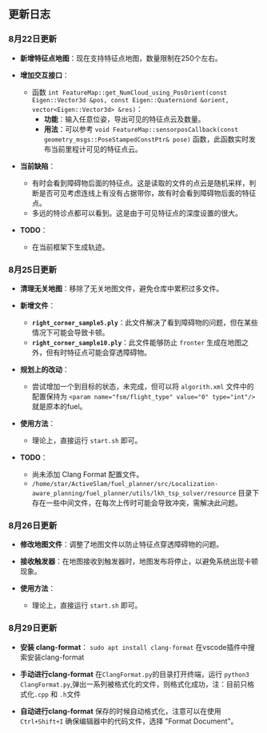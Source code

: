 ## 更新日志

### 8月22日更新

- **新增特征点地图**：现在支持特征点地图，数量限制在250个左右。
- **增加交互接口**：
  - 函数
  `int FeatureMap::get_NumCloud_using_PosOrient(const Eigen::Vector3d &pos, const Eigen::Quaterniond &orient, vector<Eigen::Vector3d> &res)`：
    - **功能**：输入任意位姿，导出可见的特征点云及数量。
    - **用法**：可以参考 `void FeatureMap::sensorposCallback(const geometry_msgs::PoseStampedConstPtr& pose)` 函数，此函数实时发布当前里程计可见的特征点云。

- **当前缺陷**：
  - 有时会看到障碍物后面的特征点。这是读取的文件的点云是随机采样，判断是否可见考虑连线上有没有占据带你，故有时会看到障碍物后面的特征点。
  - 多远的特诊点都可以看到。这是由于可见特征点的深度设置的很大。

- **TODO**：
  - 在当前框架下生成轨迹。

### 8月25日更新

- **清理无关地图**：移除了无关地图文件，避免仓库中累积过多文件。

- **新增文件**：
  - **`right_corner_sample5.ply`**：此文件解决了看到障碍物的问题，但在某些情况下可能会导致卡顿。
  - **`right_corner_sample10.ply`**：此文件能够防止 `fronter` 生成在地图之外，但有时特征点可能会穿透障碍物。

- **规划上的改动**：
  - 尝试增加一个到目标的状态，未完成，但可以将 `algorith.xml` 文件中的配置保持为 `<param name="fsm/flight_type" value="0" type="int"/>`就是原本的fuel。

- **使用方法**：
  - 理论上，直接运行 `start.sh` 即可。

- **TODO**：
  - 尚未添加 Clang Format 配置文件。
  - `/home/star/ActiveSlam/fuel_planner/src/Localization-aware_planning/fuel_planner/utils/lkh_tsp_solver/resource` 目录下存在一些中间文件，在每次上传时可能会导致冲突，需解决此问题。

### 8月26日更新

- **修改地图文件**：调整了地图文件以防止特征点穿透障碍物的问题。

- **接收触发器**：在地图接收到触发器时，地图发布将停止，以避免系统出现卡顿现象。

- **使用方法**：
  - 理论上，直接运行 `start.sh` 即可。

### 8月29日更新

- **安装 clang-format**： `sudo apt install clang-format` 在vscode插件中搜索安装clang-format

- **手动进行clang-format** 在`ClangFormat.py`的目录打开终端，运行 `python3 ClangFormat.py`,弹出一系列被格式化的文件，则格式化成功，注：目前只格式化`.cpp` 和 `.h`文件

- **自动进行clang-format** 保存的时候自动格式化，注意可以在使用 `Ctrl+Shift+I` 确保编辑器中的代码文件，选择 "Format Document"。
